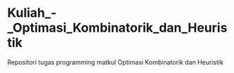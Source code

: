 # Kuliah_-_Optimasi_Kombinatorik_dan_Heuristik
 Repositori tugas programming matkul Optimasi Kombinatorik dan Heuristik
